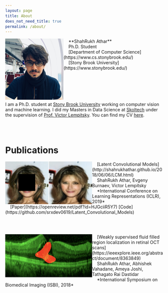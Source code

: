 ```yaml
---
layout: page
title: About
does_not_need_title: true
permalink: /about/
---
```

<img align="left" src="/images/IMG_2922.jpg" height="195px" width="186px" >
&nbsp; &nbsp; **ShahRukh Athar**<br/>
&nbsp; &nbsp; Ph.D. Student<br/>
&nbsp; &nbsp; [Department of Computer Science](https://www.cs.stonybrook.edu/)<br/>
&nbsp; &nbsp; [Stony Brook University](https://www.stonybrook.edu/)<br>


<br>
<br/>
<br/>
&nbsp;
<br>
&nbsp;
<br>

I am a Ph.D. student at [Stony Brook University](https://www.cs.stonybrook.edu/) working on computer vision and machine learning. I did my Masters in Data Science at [Skoltech](https://http://www.skoltech.ru/en) under the supervision of [Prof. Victor Lempitsky](http://faculty.skoltech.ru/people/victorlempitsky). You can find my CV [here](/assets/CV.pdf).


&nbsp;
<br>
&nbsp;
<br>

# Publications

<img align="left" src="/images/Teaser_LCM.png" height="136px" width="277px">
 &nbsp; &nbsp; [Latent Convolutional Models](http://shahrukhathar.github.io/2018/06/06/LCM.html)<br/>
 &nbsp; &nbsp; ShahRukh Athar, Evgeny Burnaev, Victor Lempitsky<br/>
 &nbsp; &nbsp; *International Conference on Learning Representations (ICLR), 2019*<br/>
 &nbsp; &nbsp; [Paper](https://openreview.net/pdf?id=HJGciiR5Y7) [Code](https://github.com/srxdev0619/Latent_Convolutional_Models)

<br/><br/>

<img align="left" src="/images/Teaser_WeakSup.png" height="137px" width="277px">
 &nbsp; &nbsp; [Weakly supervised fluid filled region localization in retinal OCT scans](https://ieeexplore.ieee.org/abstract/document/8363849)<br/>
 &nbsp; &nbsp; ShahRukh Athar, Abhishek Vahadane, Ameya Joshi, Tathagato Rai Dastidar<br/>
 &nbsp; &nbsp; *International Symposium on Biomedical Imaging (ISBI), 2018*
